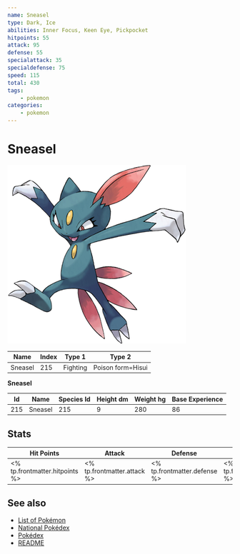 ```yaml
---
name: Sneasel
type: Dark, Ice
abilities: Inner Focus, Keen Eye, Pickpocket
hitpoints: 55
attack: 95
defense: 55
specialattack: 35
specialdefense: 75
speed: 115
total: 430
tags:
    - pokemon
categories:
    - pokemon
---
```


# Sneasel


![Sneasel](images/215.png)

| **Name** | **Index** | **Type 1** | **Type 2** |
|----|----|----|----|
| Sneasel | 215 | Fighting | Poison form=Hisui  |

**Sneasel** 




| **Id** | **Name** | **Species Id** | **Height dm** | **Weight hg** | **Base Experience** |
|--------|----------|----------------|------------|------------|---------------------|
| 215 | Sneasel | 215 | 9 | 280 | 86 |



## Stats

| **Hit Points** | **Attack** | **Defense** | **Special Attack** | **Special Defense** | **Speed** | **Total** |
|----------------|------------|-------------|--------------------|---------------------|-----------|-----------|
| <% tp.frontmatter.hitpoints %> | <% tp.frontmatter.attack %> | <% tp.frontmatter.defense %> | <% tp.frontmatter.specialattack %> | <% tp.frontmatter.specialdefense %> | <% tp.frontmatter.speed %> | <% tp.frontmatter.total %> |

## See also

- [List of Pokémon](../pokemon.md)
- [National Pokédex](../national_pokedex.md)
- [Pokédex](../pokedex.md)
- [README](../README.md)
